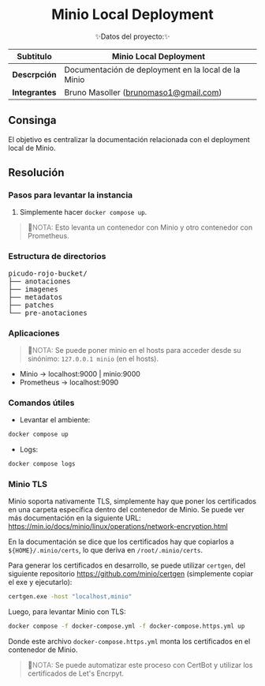 # <div align="center"><b> Minio Local Deployment </b></div>

<div align="center">✨Datos del proyecto:✨</div>

<p></p>

<div align="center">

| Subtitulo       | Minio Local Deployment                                         |
| --------------- | --------------------------------------------------------------------- |
| **Descrpción**  | Documentación de deployment en la local de la Minio |
| **Integrantes** | Bruno Masoller (brunomaso1@gmail.com)                                 |

</div>

## Consinga

El objetivo es centralizar la documentación relacionada con el deployment local de Minio.

## Resolución

### Pasos para levantar la instancia

1. Simplemente hacer `docker compose up`.

> 📝<font color='Gray'>NOTA:</font> Esto levanta un contenedor con Minio y otro contenedor con Prometheus.

### Estructura de directorios

<pre>
picudo-rojo-bucket/
├── anotaciones
├── imagenes
├── metadatos
├── patches
└── pre-anotaciones
</pre>

### Aplicaciones

> 📝<font color='Gray'>NOTA:</font> Se puede poner minio en el hosts para acceder desde su sinónimo: `127.0.0.1 minio` (en el hosts).

- Minio $\rightarrow$ localhost:9000 | minio:9000
- Prometheus $\rightarrow$ localhost:9090

### Comandos útiles

- Levantar el ambiente:

```bash
docker compose up
```

- Logs:

```bash
docker compose logs
```

### Minio TLS

Minio soporta nativamente TLS, simplemente hay que poner los certificados en una carpeta específica dentro del contenedor de Minio. Se puede ver más documentación en la siguiente URL: https://min.io/docs/minio/linux/operations/network-encryption.html

En la documentación se dice que los certificados hay que copiarlos a `${HOME}/.minio/certs`, lo que deriva en `/root/.minio/certs`.

Para generar los certificados en desarrollo, se puede utilizar `certgen`, del siguiente repositorio https://github.com/minio/certgen (simplemente copiar el exe y ejecutarlo):

```bash
certgen.exe -host "localhost,minio"
```

Luego, para levantar Minio con TLS:

```bash
docker compose -f docker-compose.yml -f docker-compose.https.yml up
```

Donde este archivo `docker-compose.https.yml` monta los certificados en el contenedor de Minio.

> 📝<font color='Gray'>NOTA:</font> Se puede automatizar este proceso con CertBot y utilizar los certificados de Let's Encrpyt.